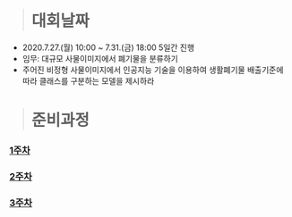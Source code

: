 > # 대회날짜
* 2020.7.27.(월) 10:00 ~ 7.31.(금) 18:00 5일간 진행
*  임무: 대규모 사물이미지에서 폐기물을 분류하기
*  주어진 비정형 사물이미지에서 인공지능 기술을 이용하여 생활폐기물 배출기준에 따라 클래스를 구분하는 모델을 제시하라

> # 준비과정
### [1주차](https://github.com/k1msu2/iitp-ai-challenge/blob/master/IITP%20AI-%20Challenge%20-%2020200714.pdf)
### [2주차](https://github.com/k1msu2/iitp-ai-challenge/blob/master/IITP%20AI-%20Challenge%20-%2020200721.pdf)
### [3주차](https://github.com/k1msu2/iitp-ai-challenge/blob/master/IITP%20AI-%20Challenge%20-%2020200723.pdf)
